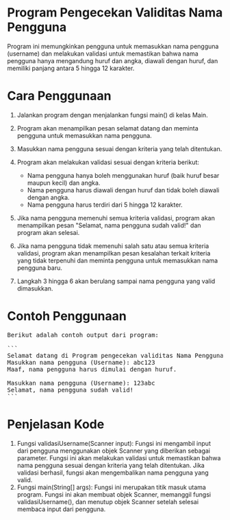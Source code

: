 # Program Pengecekan Validitas Nama Pengguna
Program ini memungkinkan pengguna untuk memasukkan nama pengguna (username) dan melakukan validasi untuk memastikan bahwa nama pengguna 
hanya mengandung huruf dan angka, diawali dengan huruf, dan memiliki panjang antara 5 hingga 12 karakter.

# Cara Penggunaan
1. Jalankan program dengan menjalankan fungsi main() di kelas Main.
2. Program akan menampilkan pesan selamat datang dan meminta pengguna untuk memasukkan nama pengguna.
3. Masukkan nama pengguna sesuai dengan kriteria yang telah ditentukan.
4. Program akan melakukan validasi sesuai dengan kriteria berikut:

   - Nama pengguna hanya boleh menggunakan huruf (baik huruf besar maupun kecil) dan angka.
   - Nama pengguna harus diawali dengan huruf dan tidak boleh diawali dengan angka.
   - Nama pengguna harus terdiri dari 5 hingga 12 karakter.
     
5. Jika nama pengguna memenuhi semua kriteria validasi, program akan menampilkan pesan "Selamat, nama pengguna sudah valid!" dan program akan selesai.
6. Jika nama pengguna tidak memenuhi salah satu atau semua kriteria validasi, program akan menampilkan pesan kesalahan terkait kriteria yang tidak terpenuhi dan meminta pengguna untuk memasukkan nama pengguna baru.
7. Langkah 3 hingga 6 akan berulang sampai nama pengguna yang valid dimasukkan.

# Contoh Penggunaan

<pre>
Berikut adalah contoh output dari program:

```
Selamat datang di Program pengecekan validitas Nama Pengguna!
Masukkan nama pengguna (Username): abc123
Maaf, nama pengguna harus dimulai dengan huruf.

Masukkan nama pengguna (Username): 123abc
Selamat, nama pengguna sudah valid!
```
</pre>

# Penjelasan Kode

1. Fungsi validasiUsername(Scanner input): Fungsi ini mengambil input dari pengguna menggunakan objek Scanner yang diberikan sebagai parameter. Fungsi ini akan melakukan validasi untuk memastikan bahwa nama pengguna sesuai dengan kriteria yang telah ditentukan. Jika validasi berhasil, fungsi akan mengembalikan nama pengguna yang valid.
2. Fungsi main(String[] args): Fungsi ini merupakan titik masuk utama program. Fungsi ini akan membuat objek Scanner, memanggil fungsi validasiUsername(), dan menutup objek Scanner setelah selesai membaca input dari pengguna.
